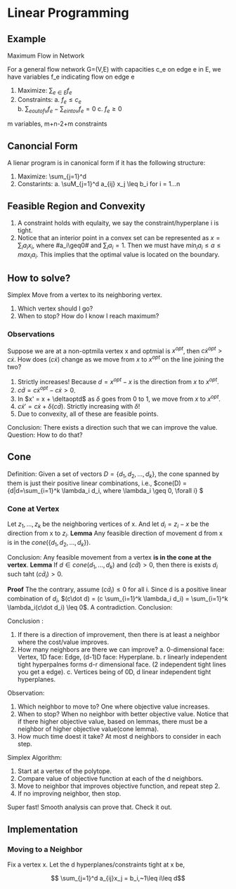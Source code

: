 <script type="text/javascript" src="http://cdn.mathjax.org/mathjax/latest/MathJax.js?config=default"></script>

# Linear Programming

## Example
Maximum Flow in Network

For a general flow network G=(V,E) with capacities c_e on edge e in E, we have variables f_e indicating flow on edge e

1. Maximize: $\sum_{e\in E} f_e$
2. Constraints:
  a. $f_e \leq c_e$  
  b. $\sum_{e out of v} f_e - \sum_{e into v} f_e = 0$
  c. $f_e \geq 0$

m variables, m+n-2+m constraints

## Canoncial Form
A lienar program is in canonical form if it has the following structure:

1. Maximize: \sum_{j=1}^d 
2. Constarints:
  a. \suM_{j=1}^d a_{ij} x_j \leq b_i for i = 1...n
  

## Feasible Region and Convexity 
1. A constraint holds with equlaity, we say the constraint/hyperplane i is tight. 
2. Notice that an interior point in a convex set can be represented as $x = \sum_{i}a_ix_i$, where #a_i\geq0# and $\sum_{i} a_i = 1$. Then we must have $min_i a_i \leq a \leq max_i a_i$. This implies that the optimal value is located on the boundary.

## How to solve?
Simplex 
Move from a vertex to its neighboring vertex. 

1. Which vertex should I go? 
2. When to stop? How do I know I reach maximum?

### Observations 
Suppose we are at a non-optmila vertex x and optmial is $x^{opt}$, then $c\dot x^{opt} > c\dot x$. 
How does $(c\dot x)$ change as we move from $x$ to $x^{opt}$ on the line joining the two?

1. Strictly increases! Because $d = x^{opt}-x$ is the direction from $x$ to $x^{opt}$.
2. $c\dot d = c\dot x^{opt} - c\dot x > 0$.
3. In $x' = x + \deltaoptd$ as $\delta$ goes from 0 to 1, we move from $x$ to $x^{opt}$.
4. $c\dot x' = c\dot x + \delta(c\dot d)$. Strictly increasing with $\delta$! 
5. Due to convexity, all of these are feasible points. 

Conclusion: There exists a direction such that we can improve the value. 
Question: How to do that? 

## Cone
Definition:
Given a set of vectors $D = \{d_1, d_2, ..., d_k\}$, the cone spanned by them is just their positive linear combinations, i.e.,
$cone(D) = \{d|d=\sum_{i=1}^k \lambda_i d_i, where \lambda_i \geq 0, \forall i\} $

### Cone at Vertex 
Let $z_1, ..., z_k$ be the neighboring vertices of x. And let $d_i = z_i - x$ be the direction from x to $z_i$. 
__Lemma__ 
Any feasible direction of movement d from x is in the $cone(\{d_1, d_2, ..., d_k\})$. 

Conclusion: Any feasible movement from a vertex __is in the cone at the vertex__. 
__Lemma__
If $d\in cone({d_1, ..., d_k})$ and $(c\dot d) > 0$, then there is exists $d_i$ such taht $(c\dot d_i) > 0$. 

__Proof__
The the contrary, assume $(c\dot d_i) \leq 0$ for all i. Since d is a positive linear combination of $d_i$, $(c\dot d) = (c \sum_{i=1}^k \lambda_i d_i) = \sum_{i=1}^k \lambda_i(c\dot d_i) \leq 0$. A contradiction. 
Conclusion: 

Conclusion : 

1. If there is a direction of improvement, then there is at least a neighbor where the cost/value improves.
2. How many neighbors are there we can improve? 
  a. 0-dimensional face: Vertex, 1D face: Edge, (d-1)D face: Hyperplane.
  b. r linearly independent tight hyperpalnes forms d-r dimensional face. (2 independent tight lines you get a edge). 
  c. Vertices being of 0D, d linear independent tight hyperplanes. 


Observation:

1. Which neighbor to move to? One where objective value increases.
2. When to stop? When no neighbor with better objective value. Notice that if there higher objective value, based on lemmas, there must be a neighbor of higher objective value(cone lemma).
3. How much time doest it take? At most d neighbors to consider in each step.

Simplex Algorithm:

1. Start at a vertex of the polytope.
2. Compare value of objective function at each of the d neighbors.
3. Move to neighbor that improves objective function, and repeat step 2.
4. If no improving neighbor, then stop. 

Super fast! Smooth analysis can prove that. Check it out. 

## Implementation
### Moving to a Neighbor
Fix a vertex x. Let the d hyperplanes/constraints tight at x be,

$$ \sum_{j=1}^d a_{ij}x_j = b_i,~1\leq i\leq d$$






